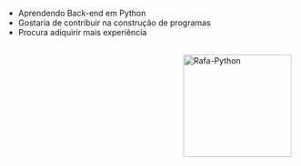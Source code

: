 - Aprendendo Back-end em Python
- Gostaria de contribuir na construção de programas
- Procura adiquirir mais experiência

<div style="display: inline_block"><br> <img align="right" alt="Rafa-Python" height="180" width="190"src="https://i.redd.it/rt21ttgmwos41.jpg"> </div>
